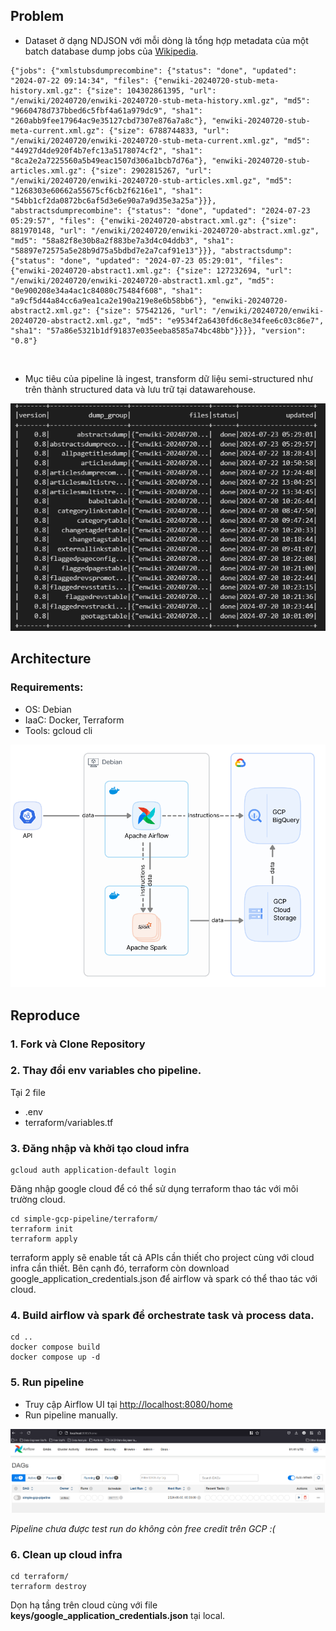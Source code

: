 ## Problem

* Dataset ở dạng NDJSON với mỗi dòng là tổng hợp metadata của một batch database dump jobs của [Wikipedia](https://dumps.wikimedia.org/).

```
{"jobs": {"xmlstubsdumprecombine": {"status": "done", "updated": "2024-07-22 09:14:34", "files": {"enwiki-20240720-stub-meta-history.xml.gz": {"size": 104302861395, "url": "/enwiki/20240720/enwiki-20240720-stub-meta-history.xml.gz", "md5": "9660478d737bbed6c5fbf4a61a979dc9", "sha1": "260abb9fee17964ac9e35127cbd7307e876a7a8c"}, "enwiki-20240720-stub-meta-current.xml.gz": {"size": 6788744833, "url": "/enwiki/20240720/enwiki-20240720-stub-meta-current.xml.gz", "md5": "44927d4de920f4b7efc13a5178074cf2", "sha1": "8ca2e2a7225560a5b49eac1507d306a1bcb7d76a"}, "enwiki-20240720-stub-articles.xml.gz": {"size": 2902815267, "url": "/enwiki/20240720/enwiki-20240720-stub-articles.xml.gz", "md5": "1268303e60662a55675cf6cb2f6216e1", "sha1": "54bb1cf2da0872bc6af5d3e6e90a7a9d35e3a25a"}}}, "abstractsdumprecombine": {"status": "done", "updated": "2024-07-23 05:29:57", "files": {"enwiki-20240720-abstract.xml.gz": {"size": 881970148, "url": "/enwiki/20240720/enwiki-20240720-abstract.xml.gz", "md5": "58a82f8e30b8a2f883be7a3d4c04ddb3", "sha1": "58897e72575a5e28b9d75a5bdbd7e2a7caf91e13"}}}, "abstractsdump": {"status": "done", "updated": "2024-07-23 05:29:01", "files": {"enwiki-20240720-abstract1.xml.gz": {"size": 127232694, "url": "/enwiki/20240720/enwiki-20240720-abstract1.xml.gz", "md5": "0e900208e34a4ac1c84080c75484f608", "sha1": "a9cf5d44a84cc6a9ea1ca2e190a219e8e6b58bb6"}, "enwiki-20240720-abstract2.xml.gz": {"size": 57542126, "url": "/enwiki/20240720/enwiki-20240720-abstract2.xml.gz", "md5": "e9534f2a6430fd6c8e34fee6c03c86e7", "sha1": "57a86e5321b1df91837e035eeba8585a74bc48bb"}}}}, "version": "0.8"}
```

<br />

* Mục tiêu của pipeline là ingest, transform dữ liệu semi-structured như trên thành structured data và lưu trữ tại datawarehouse.

![alt text](https://github.com/EdenHimmelB/simple-gcp-pipeline/blob/master/images/structured_data.png?raw=true)

## Architecture
### Requirements:
* OS: Debian
* IaaC: Docker, Terraform
* Tools: gcloud cli

![alt text](https://github.com/EdenHimmelB/simple-gcp-pipeline/blob/master/images/flows.png?raw=true)


## Reproduce

### 1. Fork và Clone Repository

### 2. Thay đổi env variables cho pipeline.
Tại 2 file
* .env
* terraform/variables.tf

### 3. Đăng nhập và khởi tạo cloud infra

```
gcloud auth application-default login
```
Đăng nhập google cloud để có thể sử dụng terraform thao tác với môi trường cloud.

```
cd simple-gcp-pipeline/terraform/
terraform init
terraform apply
```
terraform apply sẽ enable tất cả APIs cần thiết cho project cùng với cloud infra cần thiết. Bên cạnh đó, terraform còn download google_application_credentials.json để airflow và spark có thể thao tác với cloud.


### 4. Build airflow và spark để orchestrate task và process data.
```
cd ..
docker compose build
docker compose up -d
```

### 5. Run pipeline

* Truy cập Airflow UI tại [http://localhost:8080/home](http://localhost:8080/home)
* Run pipeline manually.

![alt text](https://github.com/EdenHimmelB/simple-gcp-pipeline/blob/master/images/dag.png?raw=true)

*Pipeline chưa được test run do không còn free credit trên GCP :(*

### 6. Clean up cloud infra

```
cd terraform/
terraform destroy
```

Dọn hạ tầng trên cloud cùng với file **keys/google_application_credentials.json** tại local.
